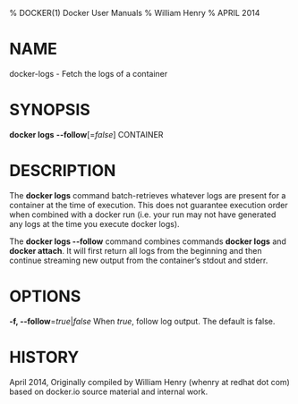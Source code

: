 % DOCKER(1) Docker User Manuals
% William Henry
% APRIL 2014
# NAME
docker-logs - Fetch the logs of a container

# SYNOPSIS
**docker logs** **--follow**[=*false*] CONTAINER

# DESCRIPTION
The **docker logs** command batch-retrieves whatever logs are present for
a container at the time of execution. This does not guarantee execution
order when combined with a docker run (i.e. your run may not have generated
any logs at the time you execute docker logs).

The **docker logs --follow** command combines commands **docker logs** and
**docker attach**.  It will first return all logs from the beginning and
then continue streaming new output from the container’s stdout and stderr.

# OPTIONS
**-f, --follow**=*true*|*false*
   When *true*, follow log output. The default is false.

# HISTORY
April 2014, Originally compiled by William Henry (whenry at redhat dot com)
based on docker.io source material and internal work.
